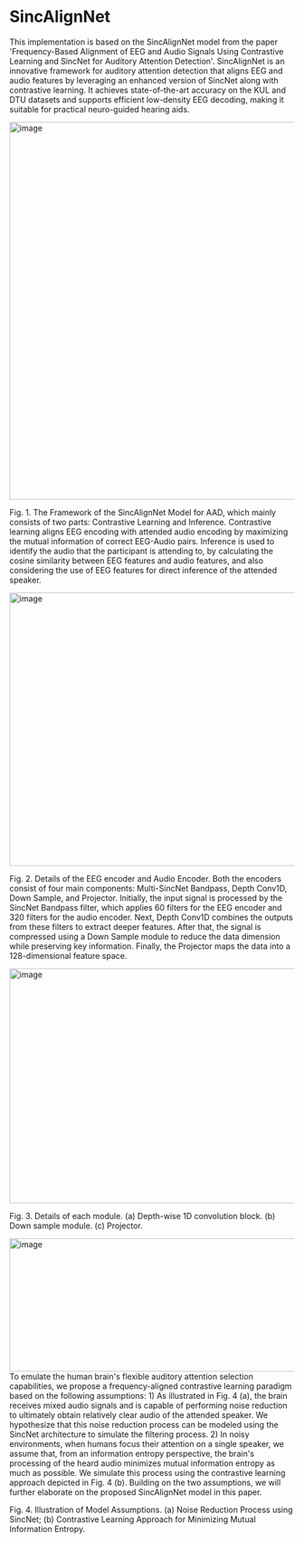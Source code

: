 # SincAlignNet
This implementation is based on the SincAlignNet model from the paper 'Frequency-Based Alignment of EEG and Audio Signals Using Contrastive Learning and SincNet for Auditory Attention Detection'. SincAlignNet is an innovative framework for auditory attention detection that aligns EEG and audio features by leveraging an enhanced version of SincNet along with contrastive learning. It achieves state-of-the-art accuracy on the KUL and DTU datasets and supports efficient low-density EEG decoding, making it suitable for practical neuro-guided hearing aids.

<img width="691" height="666" alt="image" src="https://github.com/user-attachments/assets/0cd0c99a-a2b9-432c-bf9e-f89404e5923c" />

Fig. 1. The Framework of the SincAlignNet Model for AAD, which mainly consists of two parts: Contrastive Learning and Inference. Contrastive learning aligns EEG encoding with attended audio encoding by maximizing the mutual information of correct EEG-Audio pairs. Inference is used to identify the audio that the participant is attending to, by calculating the cosine similarity between EEG features and audio features, and also considering the use of EEG features for direct inference of the attended speaker.

<img width="766" height="482" alt="image" src="https://github.com/user-attachments/assets/3145356c-75be-4f29-9461-3050ee99677a" />

Fig. 2. Details of the EEG encoder and Audio Encoder. Both the encoders consist of four main components: Multi-SincNet Bandpass, Depth Conv1D, Down Sample, and Projector. Initially, the input signal is processed by the SincNet Bandpass filter, which applies 60 filters for the EEG encoder and 320 filters for the audio encoder. Next, Depth Conv1D combines the outputs from these filters to extract deeper features. After that, the signal is compressed using a Down Sample module to reduce the data dimension while preserving key information. Finally, the Projector maps the data into a 128-dimensional feature space. 

<img width="525" height="414" alt="image" src="https://github.com/user-attachments/assets/517b6782-35c8-4c1f-a256-8f36855cabd2" />

Fig. 3. Details of each module. (a) Depth-wise 1D convolution block. (b) Down sample module. (c) Projector.

 <img width="525" height="235" alt="image" src="https://github.com/user-attachments/assets/1685dee1-f077-4200-a9c4-dc88f8ca806e" />
To emulate the human brain's flexible auditory attention selection capabilities, we propose a frequency-aligned contrastive learning paradigm based on the following assumptions:
1) As illustrated in Fig. 4 (a), the brain receives mixed audio signals and is capable of performing noise reduction to ultimately obtain relatively clear audio of the attended speaker. We hypothesize that this noise reduction process can be modeled using the SincNet architecture to simulate the filtering process.
2) In noisy environments, when humans focus their attention on a single speaker, we assume that, from an information entropy perspective, the brain's processing of the heard audio minimizes mutual information entropy as much as possible. We simulate this process using the contrastive learning approach depicted in Fig. 4 (b).
Building on the two assumptions, we will further elaborate on the proposed SincAlignNet model in this paper.

Fig. 4. Illustration of Model Assumptions. (a) Noise Reduction Process using SincNet; (b) Contrastive Learning Approach for Minimizing Mutual Information Entropy.
